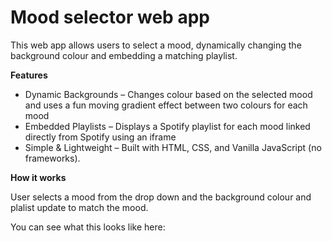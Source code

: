 # Mood selector web app
This web app allows users to select a mood, dynamically changing the background colour and embedding a matching playlist.

**Features**
* Dynamic Backgrounds – Changes colour based on the selected mood and uses a fun moving gradient effect between two colours for each mood
* Embedded Playlists – Displays a Spotify playlist for each mood linked directly from Spotify using an iframe
* Simple & Lightweight – Built with HTML, CSS, and Vanilla JavaScript (no frameworks).

**How it works**

User selects a mood from the drop down and the background colour and plalist update to match the mood.

You can see what this looks like here: 